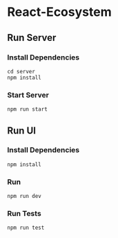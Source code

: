 # React-Ecosystem

## Run Server
### Install Dependencies
```
cd server
npm install
```
### Start Server
```
npm run start
```

## Run UI
### Install Dependencies
```
npm install
```
### Run
```
npm run dev
```
### Run Tests
```
npm run test
```
